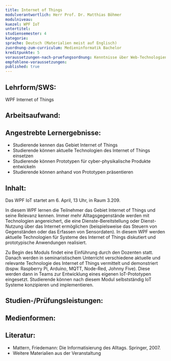 ```yaml
---
title: Internet of Things
modulverantwortlich: Herr Prof. Dr. Matthias Böhmer
modulniveau:
kuezel: WPF IoT
untertitel:
studiensemester: 4
kategorie:
sprache: Deutsch (Materialien meist auf Englisch)
zuordnung-zum-curriculum: Medieninformatik Bachelor
kreditpunkte: 5
voraussetzungen-nach-pruefungsordnung: Kenntnisse über Web-Technologien sind empfehlenswert; Spaß am Ausprobieren neuer Technologien sollte vorhanden sein; Kreativität für eigene Projekte
empfohlene-voraussetzungen: 
published: true
---
```


## Lehrform/SWS:
WPF Internet of Things

## Arbeitsaufwand:

## Angestrebte Lernergebnisse:
- Studierende kennen das Gebiet Internet of Things
- Studierende können aktuelle Technologien des Internet of Things einsetzen
- Studierende können Prototypen für cyber-physikalische Produkte entwickeln
- Studierende können anhand von Prototypen präsentieren

## Inhalt:
Das WPF IoT startet am 6. April, 13 Uhr, in Raum 3.209.

In diesem WPF lernen die Teilnehmer das Gebiet Internet of Things und seine Relevanz kennen. Immer mehr Alltagsgegenstände werden mit Technologien angereichert, die eine Dienste-Bereitstellung oder Dienst-Nutzung über das Internet ermöglichen (beispielsweise das Steuern von Gegenständen oder das Erfassen von Sensordaten). In diesem WPF werden aktuelle Technologien für Systeme des Internet of Things diskutiert und prototypische Anwendungen realisiert.

Zu Begin des Moduls findet eine Einführung durch den Dozenten statt. Danach werden in seminaristischem Unterricht verschiedene aktuelle und relevante Technologie des Internet of Things vermittelt und demonstriert (bspw. Raspberry Pi, Arduino, MQTT, Node-Red, Johnny Five). Diese werden dann in Teams zur Entwicklung eines eigenen IoT-Prototypen eingesetzt. Studierende können nach diesem Modul selbstständig IoT Systeme konzipieren und implementieren.


## Studien-/Prüfungsleistungen:


## Medienformen:


## Literatur:
- Mattern, Friedemann: Die Informatisierung des Alltags. Springer, 2007.
- Weitere Materialien aus der Veranstaltung

